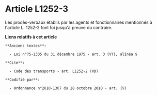 # Article L1252-3

Les procès-verbaux établis par les agents et fonctionnaires mentionnés à l'article L. 1252-2 font foi jusqu'à preuve du
contraire.

**Liens relatifs à cet article**

	**Anciens textes**:

	  - Loi n°75-1335 du 31 décembre 1975 - art. 3 (VT), alinéa 9

	**Cite**:

	  - Code des transports - art. L1252-2 (VD)

	**Codifié par**:

	  - Ordonnance n°2010-1307 du 28 octobre 2010 - art. (V)
